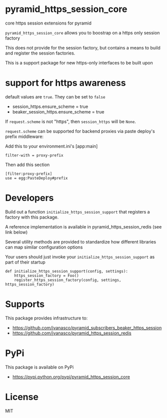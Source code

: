 # pyramid_https_session_core

core https session extensions for pyramid

`pyramid_https_session_core` allows you to boostrap on a https only session factory

This does not provide for the session factory, but contains a means to build and
register the session factories.

This is a support package for new https-only interfaces to be built upon

support for https awareness
===========================

default values are `true`.  They can be set to `false`

*	session_https.ensure_scheme = true
*	beaker_session_https.ensure_scheme = true

If `request.scheme` is not "https", then `session_https` will be `None`.

`request.scheme` can be supported for backend proxies via paste deploy's prefix middleware:

Add this to your environment.ini's [app:main]

	filter-with = proxy-prefix

Then add this section

	[filter:proxy-prefix]
	use = egg:PasteDeploy#prefix


Developers
==========

Build out a function `initialize_https_session_support` that registers a factory with this package.

A reference implementation is available in pyramid_https_session_redis (see link below)

Several utility methods are provided to standardize how different libraries can map similar configuration options

Your users should just invoke your `initialize_https_session_support` as part of their startup

	def initialize_https_session_support(config, settings):
		https_session_factory = Foo()
		register_https_session_factory(config, settings, https_session_factory)

Supports
========

This package provides infrastructure to:

* https://github.com/jvanasco/pyramid_subscribers_beaker_https_session
* https://github.com/jvanasco/pyramid_https_session_redis


PyPi
==========

This package is available on PyPi

* https://pypi.python.org/pypi/pyramid_https_session_core


License
=======

MIT